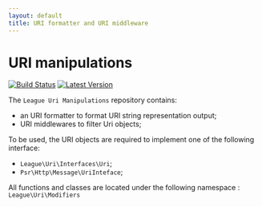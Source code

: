 ```yaml
---
layout: default
title: URI formatter and URI middleware
---
```


URI manipulations
=======

[![Build Status](https://img.shields.io/travis/thephpleague/uri-manipulations/master.svg?style=flat-square)](https://travis-ci.org/thephpleague/uri-manipulations)
[![Latest Version](https://img.shields.io/github/release/thephpleague/uri-manipulations.svg?style=flat-square)](https://github.com/thephpleague/uri-manipulations/releases)

The `League Uri Manipulations` repository contains:

- an URI formatter to format URI string representation output;
- URI middlewares to filter Uri objects;

To be used, the URI objects are required to implement one of the following interface:

- `League\Uri\Interfaces\Uri`;
- `Psr\Http\Message\UriInteface`;

All functions and classes are located under the following namespace : `League\Uri\Modifiers`
